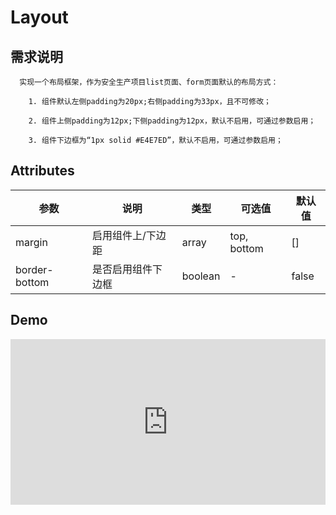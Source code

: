 # Layout

## 需求说明

      实现一个布局框架，作为安全生产项目list页面、form页面默认的布局方式：
      
        1. 组件默认左侧padding为20px;右侧padding为33px，且不可修改；
        
        2. 组件上侧padding为12px;下侧padding为12px，默认不启用，可通过参数启用；
        
        3. 组件下边框为“1px solid #E4E7ED”，默认不启用，可通过参数启用；

## Attributes

| 参数          | 说明               | 类型    | 可选值      | 默认值 |
| ------------- | ------------------ | ------- | ----------- | ------ |
| margin        | 启用组件上/下边距  | array   | top, bottom | []     |
| border-bottom | 是否启用组件下边框 | boolean | -           | false  |

## Demo

<iframe height="265" style="width: 100%;" scrolling="no" title="hn ui demo" src="https://codepen.io/upcwangying/embed/WNrMKXR?height=265&theme-id=dark&default-tab=html,result" frameborder="no" allowtransparency="true" allowfullscreen="true">
  See the Pen <a href='https://codepen.io/upcwangying/pen/WNrMKXR'>hn ui demo</a> by Ying Wang
  (<a href='https://codepen.io/upcwangying'>@upcwangying</a>) on <a href='https://codepen.io'>CodePen</a>.
</iframe>
